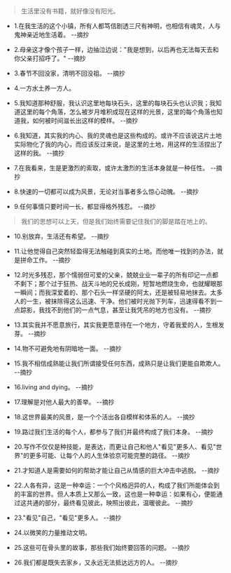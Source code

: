 >生活里没有书籍，就好像没有阳光。

- 1.在我生活的这个小镇，所有人都笃信剧透三尺有神明，也相信有魂灵，人与鬼神亲近地生活着。 --摘抄

- 2.母亲这才像个孩子一样，边抽泣边说："我是想到，以后再也无法每天去和你父亲打招呼了。" --摘抄

- 3.春节不回没家，清明不回没祖。 --摘抄

- 4.一方水土养一方人。

- 5.我知道那种舒服，我认识这里地每块石头，这里的每块石头也认识我；我知道这里的每个角落，怎么被岁月堆积成现在这样的光景，这里的每个角落也知道我，如何被时间滋长出这样的模样。 --摘抄

- 6.我知道，其实我的内心、我的灵魂也是这些构成的。或许不应该说这片土地实际物化了我的内心，而应该反过来说，是这里的土地，用这样的生活捏出了这样的我。 --摘抄

- 7.在我看来，生是更激烈的索取，或许太激烈的生活本身就是一种任性。 --摘抄

- 8.快速的一切都可以成为风景，无论对当事者多么惊心动魄。 --摘抄

- 9.任何事情只要时间一长，都显得格外残忍。 --摘抄

>我们的思想可以上天，但是我们始终需要记住我们的脚是踏在地上的。

- 10.别放弃，生活还有希望。 --摘抄

- 11.让他觉得自己突然轻盈得无法触碰到真实的土地。而他唯一找到的办法，就是拼命工作。 --摘抄

- 12.时光多残忍，那个懦弱但可爱的父亲，兢兢业业一辈子的所有印记一点都不剩下；那个过于狂热、战天斗地的兄长成刚，短暂地燃烧生命，也就耀眼那一瞬间；而我深爱着的、那个石头一样坚硬的阿太，还是被轻易地抹去。太多人的一生，被抹除得这么迅速、干净。他们被时光抛下列车，迅速得看不到一点踪影，我找不到他们的一点气息，甚至让我凭吊的地方也没有。 --摘抄

- 13.其实我并不愿意旅行，其实我更愿意待在一个地方，守着我爱的人，生根发芽。 --摘抄

- 14.物不可避免地有阴暗地一面。 --摘抄

- 15.我不相信成熟能让我们所谓接受任何东西，成熟只是让我们更能自欺欺人。 --摘抄

- 16.living and dying。 --摘抄

- 17.理解是对他人最大的善举。 --摘抄

- 18.这世界最美的风景，是一个个活出各自模样和体系的人。 --摘抄

- 19.路过我们生活的每个人，都参与了我们并最终构成了我们本身。 --摘抄

- 20.写作不仅仅是种技能，是表达，而更让自己和他人"看见"更多人、看见"世界"的更多可能、让每个人的人生体验京可能完整的路径。 --摘抄

- 21.才知道人是需要如何的帮助才能让自己从情感的巨大冲击中逃脱。 --摘抄

- 22.人各有异，这是一种幸运：一个个风格迥异的人，构成了我们所能体会到的丰富的世界。但人本质上又那么一致，这也是一种幸运：如果有心，便能通过这共通的部分，最终看见彼此，映照出彼此，温暖彼此。 --摘抄

- 23."看见"自己，"看见"更多人。 --摘抄

- 24.以微笑的力量推动文明。

- 25.这些可在骨头里的故事，那些我们始终要回答的问题。 --摘抄

- 26.我们都是既失去家乡，又永远无法抵达远方的人。 --摘抄

